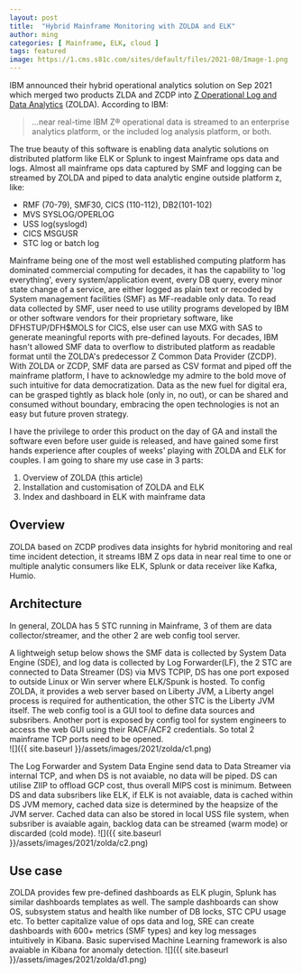 ```yaml
---
layout: post
title:  "Hybrid Mainframe Monitoring with ZOLDA and ELK"
author: ming
categories: [ Mainframe, ELK, cloud ]
tags: featured
image: https://1.cms.s81c.com/sites/default/files/2021-08/Image-1.png
---
```

IBM announced their hybrid operational analytics solution on Sep 2021 which merged two products ZLDA and ZCDP into [Z Operational Log and Data Analytics](https://www.ibm.com/products/z-log-and-data-analytics) (ZOLDA).
According to IBM:
>...near real-time IBM Z® operational data is streamed to an enterprise analytics platform, or the included log analysis platform, or both.

The true beauty of this software is enabling data analytic solutions on distributed platform like ELK or Splunk to ingest Mainframe ops data and logs.  Almost all mainframe ops data captured by SMF and logging can be streamed by ZOLDA and piped to data analytic engine outside platform z, like:
* RMF (70-79), SMF30, CICS (110-112), DB2(101-102)
* MVS SYSLOG/OPERLOG
* USS log(syslogd)
* CICS MSGUSR
* STC log or batch log

Mainframe being one of the most well established computing platform has dominated commercial computing for decades, it has the capability to 'log everything', every system/application event, every DB query, every minor state change of a service, are either logged as plain text or recoded by System management facilities (SMF) as MF-readable only data. To read data collected by SMF, user need to use utility programs developed by IBM or other software vendors for their proprietary software, like DFHSTUP/DFH$MOLS for CICS, else user can use MXG with SAS to generate meaningful reports with pre-defined layouts. For decades, IBM hasn't allowed SMF data to overflow to distributed platform as readable format until the ZOLDA's predecessor Z Common Data Provider (ZCDP). With ZOLDA or ZCDP, SMF data are parsed as CSV format and piped off the mainframe platform, I have to acknowledge my admire to the bold move of such intuitive for data democratization. Data as the new fuel for digital era, can be grasped tightly as black hole (only in, no out), or can be shared and consumed without boundary, embracing the open technologies is not an easy but future proven strategy.

I have the privilege to order this product on the day of GA and install the software even before user guide is released, and have gained some first hands experience after couples of weeks' playing with ZOLDA and ELK for couples. I am going to share my use case in 3 parts:
1. Overview of ZOLDA (this article)
2. Installation and customisation of ZOLDA and ELK
3. Index and dashboard in ELK with mainframe data

## Overview
ZOLDA based on ZCDP prodives data insights for hybrid monitoring and real time incident detection, it streams IBM Z ops data in near real time to one or multiple analytic consumers like ELK, Splunk or data receiver like Kafka, Humio.

## Architecture
In general, ZOLDA has 5 STC running in Mainframe, 3 of them are data collector/streamer, and the other 2 are web config tool server.

A lightweigh setup below shows the SMF data is collected by System Data Engine (SDE), and log data is collected by Log Forwarder(LF), the 2 STC are connected to Data Streamer (DS) via MVS TCPIP, DS has one port exposed to outside Linux or Win server where ELK/Spunk is hosted. To config ZOLDA, it provides a web server based on Liberty JVM, a Liberty angel process is required for authentication, the other STC is the Liberty JVM itself. The web config tool is a GUI tool to define data sources and subsribers. Another port is exposed by config tool for system engineers to access the web GUI using their RACF/ACF2 credentials. So total 2 mainframe TCP ports need to be opened.  
![]({{ site.baseurl }}/assets/images/2021/zolda/c1.png)

The Log Forwarder and System Data Engine send data to Data Streamer via internal TCP, and when DS is not avaiable, no data will be piped. DS can utilise ZIIP to offload GCP cost, thus overall MIPS cost is minimum. Between DS and data subsribers like ELK, if ELK is not avaiable, data is cached within DS JVM memory, cached data size is determined by the heapsize of the JVM server. Cached data can also be stored in local USS file system, when subsriber is avaiable again, backlog data can be streamed (warm mode) or discarded (cold mode).
![]({{ site.baseurl }}/assets/images/2021/zolda/c2.png)

## Use case
ZOLDA provides few pre-defined dashboards as ELK plugin, Splunk has similar dashboards templates as well. The sample dashboards can show OS, subsystem status and health like number of DB locks, STC CPU usage etc. To better capitalize value of ops data and log, SRE can create dashboards with 600+ metrics (SMF types) and key log messages intuitively in Kibana.  Basic supervised Machine Learning framework is also avaiable in Kibana for anomaly detection.
![]({{ site.baseurl }}/assets/images/2021/zolda/d1.png)
